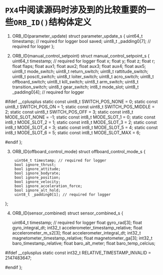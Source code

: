 # `PX4`中阅读源码时涉及到的比较重要的一些`ORB_ID()`结构体定义
1. ORB_ID(parameter_update)
struct parameter_update_s {
	uint64_t timestamp; // required for logger
	bool saved;
	uint8_t _padding0[7]; // required for logger
};


2. ORB_ID(manual_control_setpoint)
struct manual_control_setpoint_s {
	uint64_t timestamp; // required for logger
	float x;
	float y;
	float z;
	float r;
	float flaps;
	float aux1;
	float aux2;
	float aux3;
	float aux4;
	float aux5;
	uint8_t mode_switch;
	uint8_t return_switch;
	uint8_t rattitude_switch;
	uint8_t posctl_switch;
	uint8_t loiter_switch;
	uint8_t acro_switch;
	uint8_t offboard_switch;
	uint8_t kill_switch;
	uint8_t arm_switch;
	uint8_t transition_switch;
	uint8_t gear_switch;
	int8_t mode_slot;
	uint8_t _padding0[4]; // required for logger

#ifdef __cplusplus
	static const uint8_t SWITCH_POS_NONE = 0;
	static const uint8_t SWITCH_POS_ON = 1;
	static const uint8_t SWITCH_POS_MIDDLE = 2;
	static const uint8_t SWITCH_POS_OFF = 3;
	static const int8_t MODE_SLOT_NONE = -1;
	static const int8_t MODE_SLOT_1 = 0;
	static const int8_t MODE_SLOT_2 = 1;
	static const int8_t MODE_SLOT_3 = 2;
	static const int8_t MODE_SLOT_4 = 3;
	static const int8_t MODE_SLOT_5 = 4;
	static const int8_t MODE_SLOT_6 = 5;
	static const int8_t MODE_SLOT_MAX = 6;

#endif
};


3. ORB_ID(offboard_control_mode)
struct offboard_control_mode_s {

        uint64_t timestamp; // required for logger
        bool ignore_thrust;
        bool ignore_attitude;
        bool ignore_bodyrate;
        bool ignore_position;
        bool ignore_velocity;
        bool ignore_acceleration_force;
        bool ignore_alt_hold;
        uint8_t _padding0[1]; // required for logger
};

4. ORB_ID(sensor_combined)
struct sensor_combined_s {

	uint64_t timestamp; // required for logger
	float gyro_rad[3];
	float gyro_integral_dt;
	int32_t accelerometer_timestamp_relative;
	float accelerometer_m_s2[3];
	float accelerometer_integral_dt;
	int32_t magnetometer_timestamp_relative;
	float magnetometer_ga[3];
	int32_t baro_timestamp_relative;
	float baro_alt_meter;
	float baro_temp_celcius;

#ifdef __cplusplus
	static const int32_t RELATIVE_TIMESTAMP_INVALID = 2147483647;

#endif
};





















